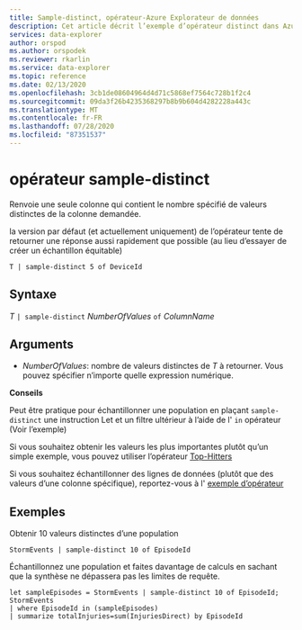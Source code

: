 ```yaml
---
title: Sample-distinct, opérateur-Azure Explorateur de données
description: Cet article décrit l’exemple d’opérateur distinct dans Azure Explorateur de données.
services: data-explorer
author: orspod
ms.author: orspodek
ms.reviewer: rkarlin
ms.service: data-explorer
ms.topic: reference
ms.date: 02/13/2020
ms.openlocfilehash: 3cb1de08604964d4d71c5868ef7564c728b1f2c4
ms.sourcegitcommit: 09da3f26b4235368297b8b9b604d4282228a443c
ms.translationtype: MT
ms.contentlocale: fr-FR
ms.lasthandoff: 07/28/2020
ms.locfileid: "87351537"
---
```

# <a name="sample-distinct-operator"></a>opérateur sample-distinct

Renvoie une seule colonne qui contient le nombre spécifié de valeurs distinctes de la colonne demandée. 

la version par défaut (et actuellement uniquement) de l’opérateur tente de retourner une réponse aussi rapidement que possible (au lieu d’essayer de créer un échantillon équitable)

```kusto
T | sample-distinct 5 of DeviceId
```

## <a name="syntax"></a>Syntaxe

*T* `| sample-distinct` *NumberOfValues* `of` *ColumnName*

## <a name="arguments"></a>Arguments
* *NumberOfValues*: nombre de valeurs distinctes de *T* à retourner. Vous pouvez spécifier n’importe quelle expression numérique.

**Conseils**

 Peut être pratique pour échantillonner une population en plaçant `sample-distinct` une instruction Let et un filtre ultérieur à l’aide de l' `in` opérateur (Voir l’exemple) 

 Si vous souhaitez obtenir les valeurs les plus importantes plutôt qu’un simple exemple, vous pouvez utiliser l’opérateur [Top-Hitters](tophittersoperator.md) 

 Si vous souhaitez échantillonner des lignes de données (plutôt que des valeurs d’une colonne spécifique), reportez-vous à l' [exemple d’opérateur](sampleoperator.md)

## <a name="examples"></a>Exemples  

Obtenir 10 valeurs distinctes d’une population

<!-- csl: https://help.kusto.windows.net:443/Samples -->
```kusto
StormEvents | sample-distinct 10 of EpisodeId

```

Échantillonnez une population et faites davantage de calculs en sachant que la synthèse ne dépassera pas les limites de requête. 

<!-- csl: https://help.kusto.windows.net:443/Samples -->
```kusto
let sampleEpisodes = StormEvents | sample-distinct 10 of EpisodeId;
StormEvents 
| where EpisodeId in (sampleEpisodes) 
| summarize totalInjuries=sum(InjuriesDirect) by EpisodeId
```
